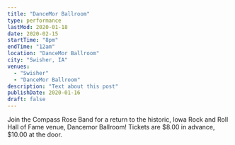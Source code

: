 ```yaml
---
title: "DanceMor Ballroom"
type: performance
lastMod: 2020-01-18
date: 2020-02-15
startTime: "8pm"
endTime: "12am"
location: "DanceMor Ballroom"
city: "Swisher, IA"
venues:
  - "Swisher"
  - "DanceMor Ballroom"
description: "Text about this post"
publishDate: 2020-01-16
draft: false
---
```


Join the Compass Rose Band for a return to the historic, Iowa Rock and Roll Hall of Fame venue, Dancemor Ballroom!
Tickets are $8.00 in advance, $10.00 at the door.
